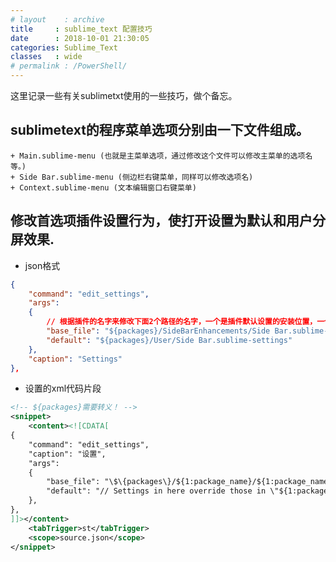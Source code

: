 ```yaml
---
# layout    : archive
title     : sublime_text 配置技巧
date      : 2018-10-01 21:30:05
categories: Sublime_Text
classes   : wide
# permalink : /PowerShell/
---
```

这里记录一些有关sublimetxt使用的一些技巧，做个备忘。

## sublimetext的程序菜单选项分别由一下文件组成。
    + Main.sublime-menu (也就是主菜单选项，通过修改这个文件可以修改主菜单的选项名等。)
    + Side Bar.sublime-menu (侧边栏右键菜单，同样可以修改选项名)
    + Context.sublime-menu (文本编辑窗口右键菜单)

## 修改首选项插件设置行为，使打开设置为默认和用户分屏效果.

+ json格式

```json
{
    "command": "edit_settings",
    "args":
    {
        // 根据插件的名字来修改下面2个路径的名字，一个是插件默认设置的安装位置，一个是用户安装位置。
        "base_file": "${packages}/SideBarEnhancements/Side Bar.sublime-settings",
        "default": "${packages}/User/Side Bar.sublime-settings"
    },
    "caption": "Settings"
},
```

+ 设置的xml代码片段

```xml
<!-- ${packages}需要转义！ -->
<snippet>
    <content><![CDATA[
{
    "command": "edit_settings",
    "caption": "设置",
    "args":
    {
        "base_file": "\$\{packages\}/${1:package_name}/${1:package_name}.sublime-settings",
        "default": "// Settings in here override those in \"${1:package_name}/${1:package_name}.sublime-settings\",\n// and are overridden in turn by syntax-specific settings.\n{\n\t$0\n}\n"
    },
},
]]></content>
    <tabTrigger>st</tabTrigger>
    <scope>source.json</scope>
</snippet>
```



